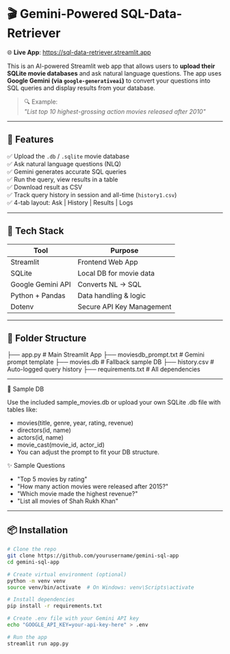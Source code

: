 # 🎬 Gemini-Powered SQL-Data-Retriever

🌐 **Live App**: https://sql-data-retriever.streamlit.app

This is an AI-powered Streamlit web app that allows users to **upload their SQLite movie databases** and ask natural language questions. The app uses **Google Gemini (via `google-generativeai`)** to convert your questions into SQL queries and display results from your database.

> 🔍 Example:  
> *"List top 10 highest-grossing action movies released after 2010"*

---

## 🚀 Features

✅ Upload the `.db` / `.sqlite` movie database  
✅ Ask natural language questions (NLQ)  
✅ Gemini generates accurate SQL queries  
✅ Run the query, view results in a table  
✅ Download result as CSV  
✅ Track query history in session and all-time (`history1.csv`)  
✅ 4-tab layout: Ask | History | Results | Logs

---

## 🧠 Tech Stack

| Tool               | Purpose                             |
|--------------------|-------------------------------------|
| Streamlit          | Frontend Web App                    |
| SQLite             | Local DB for movie data             |
| Google Gemini API  | Converts NL → SQL                   |
| Python + Pandas    | Data handling & logic               |
| Dotenv             | Secure API Key Management           |

---

## 📂 Folder Structure
├── app.py # Main Streamlit App
├── moviesdb_prompt.txt # Gemini prompt template
├── movies.db # Fallback sample DB
├── history.csv # Auto-logged query history
├── requirements.txt # All dependencies

---
🧪 Sample DB

Use the included sample_movies.db or upload your own SQLite .db file with tables like:

- movies(title, genre, year, rating, revenue)
- directors(id, name)  
- actors(id, name)
- movie_cast(movie_id, actor_id)
- You can adjust the prompt to fit your DB structure.

✨ Sample Questions

- "Top 5 movies by rating" 
- "How many action movies were released after 2015?"
- "Which movie made the highest revenue?"
- "List all movies of Shah Rukh Khan"


---

## 📦 Installation

```bash
# Clone the repo
git clone https://github.com/yourusername/gemini-sql-app
cd gemini-sql-app

# Create virtual environment (optional)
python -m venv venv
source venv/bin/activate  # On Windows: venv\Scripts\activate

# Install dependencies
pip install -r requirements.txt

# Create .env file with your Gemini API key
echo "GOOGLE_API_KEY=your-api-key-here" > .env

# Run the app
streamlit run app.py





